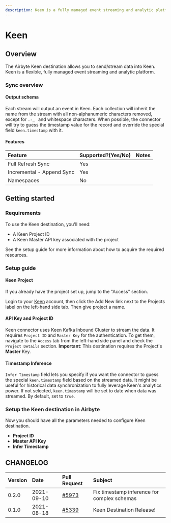 ```yaml
---
description: Keen is a fully managed event streaming and analytic platform.
---
```


# Keen

## Overview

The Airbyte Keen destination allows you to send/stream data into Keen. Keen is a flexible, fully managed event streaming and analytic platform.

### Sync overview

#### Output schema

Each stream will output an event in Keen. Each collection will inherit the name from the stream with all non-alphanumeric characters removed, except for `.-_ ` and whitespace characters. When possible, the connector will try to guess the timestamp value for the record and override the special field `keen.timestamp` with it.


#### Features

| Feature | Supported?\(Yes/No\) | Notes |
| :--- | :--- | :--- |
| Full Refresh Sync | Yes |  |
| Incremental - Append Sync | Yes |  |
| Namespaces | No |  |

## Getting started

### Requirements

To use the Keen destination, you'll need:

* A Keen Project ID
* A Keen Master API key associated with the project

See the setup guide for more information about how to acquire the required resources.

### Setup guide

#### Keen Project

If you already have the project set up, jump to the "Access" section.

Login to your [Keen](https://keen.io/) account, then click the Add New link next to the Projects label on the left-hand side tab. Then give project a name.


#### API Key and Project ID 

Keen connector uses Keen Kafka Inbound Cluster to stream the data. It requires `Project ID` and `Master Key` for the authentication. To get them, navigate to the `Access` tab from the left-hand side panel and check the `Project Details` section.
**Important**: This destination requires the Project's **Master** Key.

#### Timestamp Inference

`Infer Timestamp` field lets you specify if you want the connector to guess the special `keen.timestamp` field based on the streamed data. It might be useful for historical data synchronization to fully leverage Keen's analytics power. If not selected, `keen.timestamp` will be set to date when data was streamed. By default, set to `true`.

### Setup the Keen destination in Airbyte

Now you should have all the parameters needed to configure Keen destination.

* **Project ID**
* **Master API Key**
* **Infer Timestamp**

## CHANGELOG

| Version | Date       | Pull Request | Subject |
| :------ | :--------  | :-----       | :------ |
| 0.2.0   | 2021-09-10 | [#5973](https://github.com/airbytehq/airbyte/pull/5973) | Fix timestamp inference for complex schemas |
| 0.1.0   | 2021-08-18 | [#5339](https://github.com/airbytehq/airbyte/pull/5339) | Keen Destination Release! |


